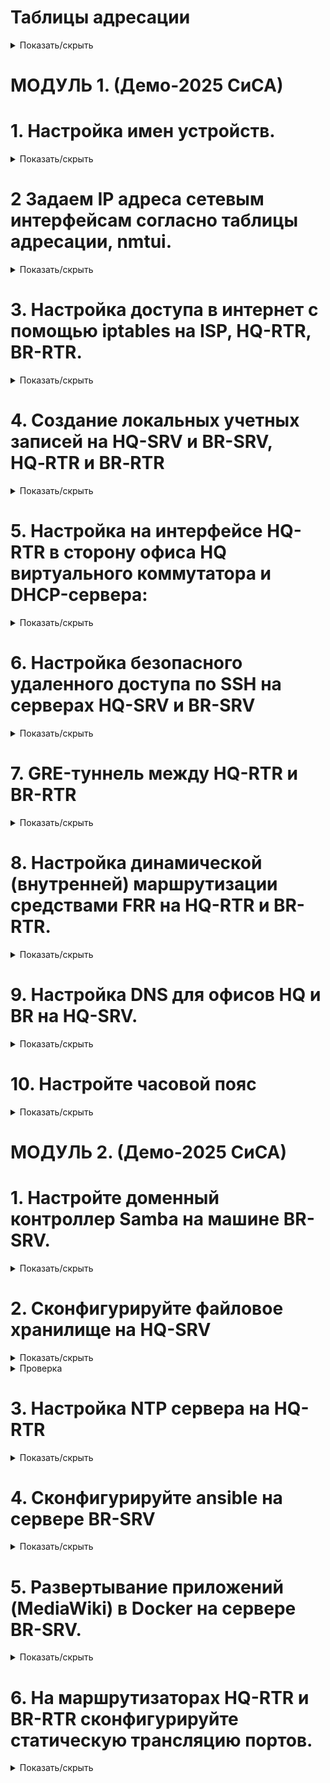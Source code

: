 # Таблицы адресации 
<details>
<summary>Показать/скрыть</summary>

# Офис HQ
Имя подсети | Количество адресов | IP адрес подсети  | Маска подсети      | Префикс маски | Диапазон адресов
----------- | ------------------ | ----------------- | ------------------ | ------------- | -------------------------------------
VLAN100     | 64                 | 192.168.100.0     | 255.255.255.192    | /26           | 192.168.100.1 - 192.168.100.62
VLAN200     | 16                 | 192.168.100.64    | 255.255.255.240    | /28           | 192.168.100.65 - 192.168.100.78
VLAN999     | 8                  | 192.168.100.80    | 255.255.255.248    | /29           | 192.168.100.81 - 192.168.100.86

# Офис BR
Имя подсети | Количество адресов | IP адрес подсети  | Маска подсети      | Префикс маски | Диапазон адресов
----------- | ------------------ | ----------------- | ------------------ | ------------- | -------------------------------------
HQ          | 32                 | 192.168.200.0     | 255.255.255.224    | /27           | 192.168.200.1 - 192.168.200.30

# Таблица адресации устройств
| Имя устройства | Интерфейс | IP-адрес          | Шлюз по умолчанию | Сеть                          |
|----------------|-----------|-------------------|-------------------|-------------------------------|
| ISP            | ens3      | DHCP              | -                 | Internet                      |
|                | ens4      | 172.16.4.1/28     | -                 | ISP_HQ-RTR                    |
|                | ens5      | 172.16.5.1/28     | -                 | ISP_BR-RTR                    |
| HQ-RTR         | ens3      | 172.16.4.2/28     | 172.16.4.1        | ISP_HQ-RTR                    |
|                | ens4      | 192.168.100.1/26  | -                 | HQ-RTR_HQ-SRV (VLAN100)       |
|                | ens5      | 192.168.100.65/28 | -                 | HQ-RTR_HQ-CLI (VLAN200)       |
|                | ens6      | 192.168.100.81/29 | -                 | VLAN999                       |
| HQ-SRV         | ens3      | 192.168.100.2/26  | 192.168.100.1     | HQ-RTR_HQ-SRV                 |
| HQ-CLI         | ens3      | DHCP              | 192.168.100.65    | HQ-RTR_HQ-CLI                 |
| BR-RTR         | ens3      | 172.16.5.2/28     | 172.16.5.1        | ISP_BR-RTR                    |
|                | ens4      | 192.168.200.1/27  | -                 | BR-RTR_BR-SRV                 |
| BR-SRV         | ens3      | 192.168.200.2/27  | 192.168.200.1     | BR-RTR_BR-SRV                 |
</details>
 
# МОДУЛЬ 1. (Демо-2025 СиСА)

# 1. Настройка имен устройств.</summary>

<details>
<summary>Показать/скрыть</summary>
 
Изменение файла /etc/hostname
*     nano /etc/hostname

*     isp.au-team.irpo
      hq-rtr.au-team.irpo
      hq-srv.au-team.irpo
      hq-cli.au-team.irpo
      br-rtr.au-team.irpo
      br-srv.au-team.irpo

Изменение файла /etc/hosts
  
*     nano /etc/hosts

*     127.0.1.1       isp.au-team.irpo
      127.0.1.1       hq-rtr.au-team.irpo
      127.0.1.1       hq-srv.au-team.irpo
      127.0.1.1       hq-cli.au-team.irpo
      127.0.1.1       br-rtr.au-team.irpo
      127.0.1.1       br-srv.au-team.irpo
</details>

# 2 Задаем IP адреса сетевым интерфейсам согласно таблицы адресации, nmtui.
<details>
<summary>Показать/скрыть</summary>

Настройка ISP

Internet-ISP ens3 auto
![image](https://github.com/user-attachments/assets/e012e0d8-bca7-4fe3-adcd-38017815dd89)

ISP_HQ-RTR ens4 172.16.4.1/28
![image](https://github.com/user-attachments/assets/7af6319a-6305-4a24-b929-16a23785aab2)

ISP_BR-RTR ens5 172.16.5.1/28
![image](https://github.com/user-attachments/assets/07e3d94e-56ac-418b-8c2b-aa2c48651acd)

Настройка HQ-RTR

ISP_HQ-RTR ens3 172.16.4.2/28 Шлюз 172.16.4.1 Серверы DNS 77.88.8.8
![image](https://github.com/user-attachments/assets/5e7d56e3-e297-4d39-a903-6f47030121fd)

Настройка ens4, ens5, ens6 будет произведена при настройке VLAN

Настройка HQ-SRV

HQ-RTR_HQ-SRV ens3 192.168.100.2/26 Шлюз 192.168.100.1 Серверы DNS 77.88.8.8
![image](https://github.com/user-attachments/assets/9d175cba-ea1b-4b82-82ff-760767cf0edb)

Настройка HQ-CLI

Получает IP – адрес по DHCP
![image](https://github.com/user-attachments/assets/b658b1f5-3131-4959-855f-11508b948bd7)


Настройка BR-RTR

ISP-BR-RTR ens3 172.16.5.2/28 Шлюз 172.16.5.1 Серверы DNS 77.88.8.8
![image](https://github.com/user-attachments/assets/fd020c4c-97a9-4134-b3b1-29a23fdaa1a6)

BR-RTR-BR-SRV ens4 192.168.200.1/27
![image](https://github.com/user-attachments/assets/b4d39c1d-2e3e-4525-99a9-5328e1ab0599)

Настройка BR-SRV

BR-RTR_BR-SRV ens3 192.168.200.2/27 Шлюз 192.168.200.1
![image](https://github.com/user-attachments/assets/1a19f283-1d7c-41e1-a2fd-6f3dbc8e35c0)


Проверить результат настройки IP-адресов можно с помощью команд:

*     ip –c a
*     ip –c –br a

</details>

# 3. Настройка доступа в интернет с помощью iptables на ISP, HQ-RTR, BR-RTR.
<details>
<summary>Показать/скрыть</summary>

Маршрутизация транзитных IP-пакетов

Включить пересылку пакетов между интерфейсами на ISP, HQ-RTR, BR-RTR.
*     nano /etc/sysctl.conf
net.ipv4.ip_forward=1
*     sysctl -p

Включаем трансляцию адресов на внешнем интерфейсе для всех узлов локальной сети.

*     iptables -t nat -A POSTROUTING -o ens3 -j MASQUERADE

Сохранение iptables‑правил

*     apt update -y

*     apt install iptables-persistent -y

Если впоследствии потребуется сохранить изменённые правила:

*     sudo iptables-save | sudo tee /etc/iptables/rules.v4

Проверка iptables‑правил:

*     sudo iptables -t nat -L -n -v
</details>

# 4. Создание локальных учетных записей на HQ-SRV и BR-SRV, HQ‑RTR и BR‑RTR
<details>
<summary>Показать/скрыть</summary>
 
Создание локальных учетных записей на серверах HQ-SRV и BR-SRV.

*     useradd -m -u 1010 -s /bin/bash sshuser
*     passwd sshuser
*     P@ssw0rd

Предоставление прав sudo без запроса пароля

*     usermod -aG sudo sshuser

*     visudo

*     sshuser ALL=(ALL) NOPASSWD: ALL

Выполняем вход под пользователем sshuser и выполняем sudo -i

Создание пользователя net_admin на маршрутизаторах HQ‑RTR и BR‑RTR

*     useradd -m -s /bin/bash net_admin

*     passwd net_admin

*     P@$$word

Предоставление привилегий sudo без запроса пароля

*     usermod -aG sudo net_admin

*     visudo

*     net_admin ALL=(ALL) NOPASSWD: ALL
</details>

# 5. Настройка на интерфейсе HQ-RTR в сторону офиса HQ виртуального коммутатора и DHCP-сервера:
<details>
<summary>Показать/скрыть</summary>
 
Установка необходимых пакетов

*     apt update

*     apt install -y openvswitch-switch isc-dhcp-server

Запуск и автозапуск службы Open vSwitch

*     systemctl enable --now openvswitch-switch

Создание виртуального коммутатора (моста) и настройка VLAN

*     ovs-vsctl add-br hq-sw

Добавляем физические интерфейсы с VLAN-тегированием:

*     ovs-vsctl add-port hq-sw ens4 tag=100

*     ovs-vsctl add-port hq-sw ens5 tag=200

*     ovs-vsctl add-port hq-sw ens6 tag=999

Добавление внутренних портов (internal) для управления VLAN

*     ovs-vsctl add-port hq-sw vlan100 tag=100 -- set interface vlan100 type=internal

*     ovs-vsctl add-port hq-sw vlan200 tag=200 -- set interface vlan200 type=internal

*     ovs-vsctl add-port hq-sw vlan999 tag=999 -- set interface vlan999 type=internal

Включение моста и внутренних интерфейсов

*     ip link set hq-sw up

*     ip link set vlan100 up

*     ip link set vlan200 up

*     ip link set vlan999 up

Назначение IP-адресов внутренним портам

*     ip addr add 192.168.100.1/26 dev vlan100

*     ip addr add 192.168.100.65/28 dev vlan200

*     ip addr add 192.168.100.81/29 dev vlan999

(Опционально) Автоматизация сохранения настроек Open vSwitch после перезагрузки
   
Скрипт восстановления конфигурации
*     cd /usr/local/sbin
*     wget https://raw.githubusercontent.com/kir450/D/main/ovs-persistent.sh

Сохраните файл и сделайте его исполняемым:

*     chmod +x ovs-persistent.sh

Создание systemd‑сервиса

*     cd /etc/systemd/system

*     wget https://raw.githubusercontent.com/kir450/D/main/ovs-persistent.service

Сохраните файл, затем выполните:

*     systemctl daemon-reload

*     systemctl enable ovs-persistent.service

*     systemctl start ovs-persistent.service

Теперь при каждой загрузке системы скрипт автоматически восстановит нужную конфигурацию.

# Настройка DHCP-сервера на HQ-RTR для VLAN 200

Конфигурация файла dhcpd.conf

*     nano /etc/dhcp/dhcpd.conf

option domain-name-servers 77.88.8.8;

default-lease-time 600;

max-lease-time 7200;

*     subnet 192.168.100.64 netmask 255.255.255.240 {
          range 192.168.100.66 192.168.100.78;
          option routers 192.168.100.65; 
          option subnet-mask 255.255.255.240;
      }

Указание интерфейса для DHCP

*     nano /etc/default/isc-dhcp-server

INTERFACES="vlan200"

Перезапуск DHCP-сервера

*     systemctl restart isc-dhcp-server

Автозапуск сервиса isc-dhcp-server

*     systemctl enable isc-dhcp-server
</details>

# 6. Настройка безопасного удаленного доступа по SSH на серверах HQ-SRV и BR-SRV
<details>
<summary>Показать/скрыть</summary>
 
Редактирование файла конфигурации SSH

*     nano /etc/ssh/sshd_config

Заменить порт по умолчанию:

Port 2024

Ограничение количества попыток авторизации:

MaxAuthTries 2

Настройка баннера:

Banner /etc/ssh-banner

*     /etc/ssh-banner

Разрешение подключения только для пользователя sshuser:

*     AllowUsers sshuser

Создайте файл SSH-баннера:

*     sudo nano /etc/ssh-banner

Впишите строку:
  
    ********************************************
    *                                          *
    *          Authorized access only          *
    *                                          *
    ********************************************
    

Перезапуск SSH-сервера

*     systemctl restart sshd


Проверка настроек:

С другого устройства (например, с HQ‑CLI) выполните подключение к серверу по порту 2024:

*     ssh -p 2024 sshuser@192.168.100.2

</details>

# 7. GRE-туннель между HQ-RTR и BR-RTR
<details>
<summary>Показать/скрыть</summary>
 
Настройка HQ-RT, nmtui
![image](https://github.com/user-attachments/assets/91dae2e8-518d-46cd-ba7d-78894d895776)


Для корректной работы протокола динамической маршрутизации требуется увеличить параметр TTL на интерфейсе туннеля:

*     nmcli connection modify tun1 ip-tunnel.ttl 64

Активируем (перезагружаем) интерфейс tun1

Настройка BR-RTR
![image](https://github.com/user-attachments/assets/bf1c59f4-6f7d-4082-976e-6d4f4c0401b4)
</details>

# 8. Настройка динамической (внутренней) маршрутизации средствами FRR на HQ-RTR и BR-RTR.
<details>
<summary>Показать/скрыть</summary>
 
*     apt update && apt install -y frr

*     sed -i 's/ospfd=no/ospfd=yes/' /etc/frr/daemons

Заменить содержимое /etc/frr/frr.conf на HQ-RTR:

    frr version 7.5.1
    frr defaults traditional
    hostname br-rtr.au-team.irpo
    log syslog informational
    no ipv6 forwarding
    service integrated-vtysh-config
    !
    interface tun1
    ip ospf authentication message-digest
    ip ospf message-digest-key 1 md5 Test123
    !
    router ospf
    network 10.10.0.0/30 area 0
    network 192.168.200.0/27 area 0
    area 0 authentication message-digest
    !
    line vty
    !

Заменить содержимое /etc/frr/frr.conf на BR-RTR:

    frr version 7.5.1
    frr defaults traditional
    hostname hq-rtr.au-team.irpo
    log syslog informational
    no ipv6 forwarding
    service integrated-vtysh-config
    !
    interface tun1
    ip ospf authentication message-digest
    ip ospf message-digest-key 1 md5 Test123
    !
    router ospf
    network 10.10.0.0/30 area 0
    network 192.168.100.0/26 area 0
    network 192.168.100.64/28 area 0
    area 0 authentication message-digest
    !
    line vty
    !


Перезагрузка:
*     systemctl restart frr

Проверка:     
*     vtysh -c "show ip ospf neighbor"
*     vtysh -c "show ip route"

Просмотр текущей конфигурации:

*     vtysh -c "show running-config"
</details>

# 9. Настройка DNS для офисов HQ и BR на HQ-SRV.
<details>
<summary>Показать/скрыть</summary>

Обновите список пакетов и установите bind9, bind9utils, dnsutils:

*     apt update
*     apt install -y bind9 bind9utils dnsutils

Настройка глобальных опций BIND
   
Откройте и отредактируйте файл /etc/bind/named.conf.options:

*     nano /etc/bind/named.conf.options
  
Пример содержимого:

    options {
        directory "/var/cache/bind";

        recursion yes;

        forwarders {
             77.88.8.8;
             8.8.8.8;
        };

        dnssec-validation no;

        listen-on port 53 { 
             127.0.0.1; 
             192.168.100.0/26; 
             192.168.100.64/28; 
             192.168.200.0/27; 
        };
        listen-on-v6 { none; };

        allow-query { any; };

        auth-nxdomain no;
    };


Настройка зон (прямая и обратная)
     
Определение зон в named.conf.local

*     nano /etc/bind/named.conf.local

Добавьте определения для прямой зоны au-team.irpo и обратной зоны (192.168.100.x):

    // Прямая зона для домена au-team.irpo
    zone "au-team.irpo" {
        type master;
        file "/etc/bind/master/au-team.db";
    };

    // Обратная зона для 192.168.100.x
    zone "100.168.192.in-addr.arpa" {
        type master;
        file "/etc/bind/master/au-team_rev.db";
    };

Сохраните изменения.

Создание каталога для файлов зон

*     mkdir -p /etc/bind/master

Прямая зона: au-team.db

Создайте файл зоны, например, скопировав шаблон:

*     cp /etc/bind/db.local /etc/bind/master/au-team.db
*     nano /etc/bind/master/au-team.db

Пример содержимого (au-team.db):

    $TTL 1D
    @       IN      SOA     au-team.irpo. root.au-team.irpo. (
                            0       ; Serial
                            1D      ; Refresh
                            1H      ; Retry
                            1W      ; Expire
                            3H )    ; Minimum


    @       IN      NS      au-team.irpo.
    au-team.irpo.   IN      A       192.168.100.2
    hq-rtr          IN      A       192.168.100.1
    hq-srv          IN      A       192.168.100.2
    hq-cli          IN      A       192.168.100.66
    br-rtr          IN      A       192.168.200.1
    br-srv          IN      A       192.168.200.2
    wiki            IN      CNAME   hq-rtr.au-team.irpo.
    moodle          IN      CNAME   hq-rtr.au-team.irpo.

Сохраните файл.

Обратная зона: au-team_rev.db

Создайте (или скопируйте) файл:

*     cp /etc/bind/db.127 /etc/bind/master/au-team_rev.db
*     nano /etc/bind/master/au-team_rev.db

Пример содержимого (au-team_rev.db):

    $TTL 1D
    @       IN      SOA     au-team.irpo. root.au-team.irpo. (
                            0       ; Serial
                            1D      ; Refresh
                            1H      ; Retry
                            1W      ; Expire
                            3H )    ; Minimum

    @       IN      NS      au-team.irpo.
    1       IN      PTR     hq-rtr.au-team.irpo.
    2       IN      PTR     hq-srv.au-team.irpo.
    66      IN      PTR     hq-cli.au-team.irpo.



Права и владельцы

*     chown -R bind:bind /etc/bind/master
*     chmod 0640 /etc/bind/master/*

Проверка синтаксиса и перезапуск

*     named-checkconf

Если нет ошибок, команда не выведет ничего.

Проверка зон:

*     named-checkzone au-team.irpo /etc/bind/master/au-team.db
*     named-checkzone 100.168.192.in-addr.arpa /etc/bind/master/au-team_rev.db

Перезапуск BIND9:

*     systemctl restart bind9
*     systemctl enable bind9

Настройка клиентов

HQ‑SRV (DNS-сервер)

Убедитесь, что сам HQ‑SRV использует свой IP как DNS-сервер (192.168.100.2).
![image](https://github.com/user-attachments/assets/1a65eafc-0233-4a9c-bca2-349770dd8074)

BR‑SRV

Укажите в настройках сетевого интерфейса (через nmtui), что DNS-сервер – 192.168.100.2.
![image](https://github.com/user-attachments/assets/84a4ef15-5927-44ed-9b55-a98fcca0ff50)

HQ‑CLI

Если HQ‑CLI получает адреса по DHCP, настройте DHCP-сервер так, чтобы он выдавал 192.168.100.2 в качестве DNS.
![image](https://github.com/user-attachments/assets/ff16bef4-8d39-42c5-8732-dc7f0e00df4c)


Тестирование
   
Проверяем работу DNS на HQ-SRV с BR-SRV с помощью команды host

*     ping -c4 au-team.irpo

Прямая зона

*     host hq-rtr.au-team.irpo
      host br-rtr.au-team.irpo
      host hq-srv.au-team.irpo
      host hq-cli.au-team.irpo
      host br-srv.au-team.irpo
      host moodle.au-team.irpo
      host wiki.au-team.irpo

Обратная зона

*     host 192.168.100.1
      host 192.168.100.2
      host 192.168.100.66

Проверка работоспособности DNS с помощью nslookup

*     apt update && apt install dnsutils

*     nslookup hq-rtr.au-team.irpo
      nslookup wiki.au-team.irpo

*     nslookup 192.168.100.2
      nslookup 192.168.100.66

*     ping hq-cli.au-team.irpo
      ping hq-rtr.au-team.irpo
      ping wiki.au-team.irpo
</details>

# 10. Настройте часовой пояс
<details>
<summary>Показать/скрыть</summary>
 
Настроим Московский часовой пояс (UTC +3):

*     timedatectl set-timezone Europe/Moscow

Проверка:

*     timedatectl
  
Список доступных часовых поясов можно посмотреть командой

*     ls /usr/share/zoneinfo/

Посмотреть список регионов и городов

*     ls /usr/share/zoneinfo/Europe/

Для изменения даты и времени используется команда:

timedatectl set-time "<дата> <время>

*     timedatectl set-time "2024-01-01 00:00:00"
</details>













# МОДУЛЬ 2. (Демо-2025 СиСА)









# 1. Настройте доменный контроллер Samba на машине BR-SRV.
<details>
<summary>Показать/скрыть</summary>



</details>

# 2. Сконфигурируйте файловое хранилище на HQ-SRV 

<details>
<summary>Показать/скрыть</summary>
 
1. Создание файлов для имитации дополнительных дисков

1.1. Создайте три файла по 1 ГБ:

    sudo dd if=/dev/zero of=/root/disk1.img bs=1M count=1024
    sudo dd if=/dev/zero of=/root/disk2.img bs=1M count=1024
    sudo dd if=/dev/zero of=/root/disk3.img bs=1M count=1024

Эти команды создадут файлы /root/disk1.img, /root/disk2.img и /root/disk3.img размером по 1 ГБ каждый.

2. Подключение файлов как loop-устройства

2.1. Создайте loop-устройства из созданных файлов:

    sudo losetup -fP /root/disk1.img
    sudo losetup -fP /root/disk2.img
    sudo losetup -fP /root/disk3.img

2.2. Проверьте, какие loop-устройства появились:

    losetup -a

Вы должны увидеть, устройства /dev/loop0, /dev/loop1 и /dev/loop2, которые будут использоваться как «диски» для RAID.

3. Создание RAID5 массива с mdadm

3.1. Установка mdadm:

*     sudo apt update
*     sudo apt install -y mdadm

3.2. Создание RAID5 массива из loop-устройств:

*     sudo mdadm --create --verbose /dev/md0 --level=5 --raid-devices=3 /dev/loop0 /dev/loop1 /dev/loop2

3.3. Проверьте состояние массива:

*     cat /proc/mdstat
*     sudo mdadm -D /dev/md0

Чтобы при перезагрузке система автоматически собирала массив, сохраните конфигурацию mdadm:

*     sudo mdadm --detail --scan --verbose | sudo tee /etc/mdadm.conf

Обновите initramfs, чтобы изменения вступили в силу:

*     sudo update-initramfs -u

4. Форматирование и монтирование RAID-массива

4.1. Создайте файловую систему ext4 на массиве:

*     sudo mkfs.ext4 /dev/md0

4.2. Создайте точку монтирования:

*     sudo mkdir /raid5

4.3. Смонтируйте RAID-массив в /raid5:

*     sudo mount /dev/md0 /raid5

4.4. Проверьте монтирование:

*     lsblk -f
*     df -h

4.5. Настройте автоматическое монтирование при загрузке:

Откройте файл /etc/fstab:

*     sudo nano /etc/fstab

Добавьте строку:

*     /dev/md0    /raid5    ext4    defaults    0    0

Сохраните и выйдите.

5. Настройка NFS-сервера на HQ-SRV

5.1. Установка необходимых пакетов для NFS:

*     sudo apt update
*     sudo apt install -y nfs-kernel-server

5.2. Создайте папку для общего доступа:

*     sudo mkdir /raid5/nfs

5.3. Отредактируйте файл экспорта (/etc/exports):

*     sudo nano /etc/exports

Добавьте строку (настройте IP-сеть согласно требованиям):

*     /raid5/nfs    192.168.100.65/28(rw,sync,no_root_squash,no_subtree_check)

5.4. Примените изменения:

*     sudo exportfs -a

5.5. Запустите и включите службу NFS:

*     sudo systemctl restart nfs-kernel-server
*     sudo systemctl enable nfs-kernel-server

6. Настройка автомонтирования NFS на HQ-CLI

6.1. Установка NFS-клиента:

*     sudo apt update
*     sudo apt install -y nfs-common

6.2. Создайте точку монтирования:

*     sudo mkdir /mnt/nfs

6.3. Смонтируйте шару NFS:

*     sudo mount -t nfs 192.168.100.2:/raid5/nfs /mnt/nfs

(Замените 192.168.100.2 на IP-адрес HQ-SRV, если он отличается.)

6.4. Добавьте запись в /etc/fstab для автоматического монтирования:

Откройте файл:
*     sudo nano /etc/fstab
Добавьте строку:

*     192.168.100.2:/raid5/nfs    /mnt/nfs    nfs    defaults    0    0
Сохраните изменения.
</details>


<details>
<summary>Проверка</summary>

1. Проверка RAID5 массива
Проверьте статус RAID:
*     cat /proc/mdstat
Вы должны увидеть строку, в которой указано устройство /dev/md0 и его состояние (“active”).

Получите подробную информацию о массиве:

*     sudo mdadm -D /dev/md0

Эта команда выведет подробные сведения о RAID-массиве, его составе и состоянии каждого диска (в данном случае loop-устройств).

2. Проверка файловой системы и монтирования
Проверьте, что файловая система создана и смонтирована:

*     df -h | grep /raid5
*     lsblk -f
В выводе должно быть видно устройство /dev/md0, смонтированное в каталоге /raid5.

Проверьте, что запись добавлена в /etc/fstab:

*     cat /etc/fstab | grep md0
Строка должна выглядеть примерно так:
/dev/md0    /raid5    ext4    defaults    0    0

3. Проверка NFS-сервера
Проверьте экспортированные шары:

*     sudo exportfs -v

В выводе должно быть указано, что каталог /raid5/nfs экспортирован для сети (например, 192.168.100.65/28) с указанными параметрами (rw, sync, no_root_squash, subtree_check).

Проверьте статус службы NFS:

*     sudo systemctl status nfs-kernel-server

Убедитесь, что служба работает без ошибок.

4. Проверка работы NFS-клиента на HQ-CLI

Проверьте, что точка монтирования создана и смонтирована:

*     df -h | grep /mnt/nfs
*     mount | grep nfs

Проверьте доступ к шару:

Перейдите в каталог /mnt/nfs, создайте тестовый файл и проверьте, доступна ли запись:

*     cd /mnt/nfs
*     echo "Test NFS" | sudo tee testfile.txt
*     cat testfile.txt

Если файл успешно создаётся и читается, значит, NFS работает корректно.

Проверьте автомонтирование:

Перезагрузите клиентскую машину или размонтируйте и смонтируйте шару вручную:
*     sudo umount /mnt/nfs
*     sudo mount -a
*     df -h | grep /mnt/nfs
</details>

# 3. Настройка NTP сервера на HQ-RTR
<details>
<summary>Показать/скрыть</summary>


1. Устоновка chrony

*     apt install chrony


2. Редактирование конфигурационного файла chrony

*     sudo nano /etc/chrony/chrony.conf

Внесите следующие изменения (пример для HQ‑RTR как NTP‑сервера):

    server 127.0.0.1 iburst prefer
    local stratum 5
    allow 192.168.100.0/26
    allow 192.168.100.64/28
    allow 192.168.200.0/27


Закомментируйте внешние источники времени, если хотите работать только с локальным источником.
pool 2.debian.pool.ntp.org iburst

2. Применение изменений
Перезапустите службу chrony, чтобы новые настройки вступили в силу:

*     sudo systemctl restart chrony
      sudo systemctl enable chrony

Проверьте статус службы:
*     sudo systemctl status chrony

3. Проверка работы NTP-сервера

На HQ‑RTR выполните:

Проверка источников времени:

*     chronyc sources

В выводе вы должны увидеть, что сервер использует локальный источник (локальные часы) с заданным stratum 5.

Проверка подключённых клиентов:

Если на HQ‑RTR есть NTP-клиенты, можно выполнить:

*     chronyc clients

Это покажет, какие устройства синхронизируются с вашим сервером.

4. Настройка клиентов

На машинах-клиентах (HQ‑SRV, HQ‑CLI, BR‑RTR, BR‑SRV):

Установите chrony (если ещё не установлен):

*     sudo apt update
      sudo apt install -y chrony

Отредактируйте файл /etc/chrony/chrony.conf на клиентах:

*     nano /etc/chrony/chrony.conf

Закомментируйте или удалите существующие строки с pool ….

Добавьте строку, указывающую на HQ‑RTR как NTP‑сервер. Если IP HQ‑RTR равен 192.168.100.1, добавьте:

*     server 192.168.100.1 iburst

Примените изменения:

*     sudo systemctl restart chrony
      sudo systemctl enable chrony

Проверьте, что клиент синхронизируется с вашим NTP‑сервером:

*     chronyc sources

</details>


# 4. Сконфигурируйте ansible на сервере BR-SRV
<details>
 <summary>Показать/скрыть</summary>


1.Заходим под пользователем sshuser

*     su sshuser

2. Установка Ansible на BR‑SRV

*     sudo apt install -y ansible

2. Создание пары SSH‑ключей

*     ssh-keygen -t rsa

В результате в каталоге /home/sshuser/.ssh будут созданы файлы ключей:

*     ls -l ~/.ssh

id_rsa – закрытый ключ
id_rsa.pub – открытый ключ

3. Копирование SSH‑ключей на удалённые хосты

Для HQ‑SRV (SSH-сервер на порту 2024):
*     ssh-copy-id -p 2024 sshuser@192.168.100.2
Для HQ‑CLI:
*     ssh-copy-id user@192.168.100.66
Для HQ‑RTR:
*     ssh-copy-id net_admin@172.16.4.2
Для BR‑RTR:
*     ssh-copy-id net_admin@172.16.5.2

4. Откройте файл для редактирования:
*     sudo nano /etc/ansible/demo

Пример содержимого файла инвентаря:

*     [HQ]
      192.168.100.2 ansible_port=2024 ansible_user=sshuser
      192.168.100.66 ansible_user=user
      172.16.4.2 ansible_user=net_admin

      [BR]
      172.16.5.2 ansible_user=net_admin

5. Запуск команд с пользовательским инвентарем

*     ansible all -i /etc/ansible/demo -m ping

</details>


# 5. Развертывание приложений (MediaWiki) в Docker на сервере BR-SRV.
<details>
 <summary>Показать/скрыть</summary>

 1.1. Установка Docker CE:

*     sudo apt update
*     sudo apt install -y apt-transport-https ca-certificates curl gnupg lsb-release
*     curl -fsSL https://download.docker.com/linux/debian/gpg | sudo gpg --dearmor -o /usr/share/keyrings/docker-archive-keyring.gpg
*     echo "deb [arch=$(dpkg --print-architecture) signed-by=/usr/share/keyrings/docker-archive-keyring.gpg] https://download.docker.com/linux/debian $(lsb_release -cs) stable" | sudo tee /etc/apt/sources.list.d/docker.list > /dev/null
*     sudo apt update
*     sudo apt install -y docker-ce docker-ce-cli containerd.io

1.2. Установка docker-compose:
*     sudo apt install -y docker-compose

1.3. Запуск и автозапуск Docker:
*     sudo systemctl enable --now docker

Проверьте статус:
*     sudo systemctl status docker

Для получения информации об установленном docker:
*     docker info

2. Установка MediaWiki

Для облегчения создания wiki.yml подключаемся по SSH к BR-SRV с HQ-CLI.

*     ssh sshuser@192.168.200.2 -p 2024

Для упрощения создания wiki.yml в поисковой системе (Яндекс) на HQ-CLI пишем mediawiki docker-compose и переходим по ссылке. На странице находим раздел Adding a Database Server.

*     cd /home/sshuser
*     nano wiki.yml

*     version: "3.3"

      services:
        wiki:
          container_name: wiki
          image: mediawiki:latest
          restart: always
          ports:
            - "8080:80"
          depends_on:
            - mariadb
          volumes:
            - images:/var/www/html/images
            # - ./LocalSettings.php:/var/www/html/LocalSettings.php

        mariadb:
          container_name: mariadb
          image: mariadb:latest
          restart: always
          environment:
            MYSQL_DATABASE: mediawiki
            MYSQL_USER: wiki
            MYSQL_PASSWORD: WikiP@ssw0rd
            MYSQL_RANDOM_ROOT_PASSWORD: "yes"
          volumes:
            - dbvolume:/var/lib/mariadb
      
      volumes:
         dbvolume:
           external: true
         images: {}


Чтобы отдельный volume для хранения базы данных имел правильное имя - создаём его средствами docker:
*     sudo docker volume create dbvolume

Посмотреть все тмеющиеся volume можно командой
*     sudo docker volume ls

Выполняем сборку и запуск стека контейнеров с приложением MediaWiki и базой данных описанных в файле wiki.yml:
*     sudo docker-compose -f wiki.yml up -d

Для просмотра списка контейнеров вводим команду sudo docker ps. Позволяет смотреть как запущенные контейнеры Docker, так и все контейнеры, которые есть в системе.

Переходим на HQ-CLI в браузере по адресу http://192.168.200.2:8080 (IP BR-SRV) для продолжения установки через веб-интерфейс - нажимаем set up the wiki:

![image](https://github.com/user-attachments/assets/478908b5-8e5a-407e-96cd-31699dad61e4)

Выбираем необходимый Язык - жмем Далее:

![image](https://github.com/user-attachments/assets/bdc2cf9f-3191-4290-91a4-d83c50bf30e1)

После успешной проверки внешней среды - жмем Далее:

![image](https://github.com/user-attachments/assets/62324f16-fe9a-488c-a639-038a0a84e976)

Заполняем параметры подключение к БД в соответствие с заданными переменными окружения в wiki.yml, которые соответствуют заданию:

![image](https://github.com/user-attachments/assets/6e4706a2-70b8-473f-bfee-41d1b03815a5)

Ставим галочку и жмем далее

![image](https://github.com/user-attachments/assets/4cfa818a-1c2f-47b2-9e98-cceebd3a91e1)

Вносим необходимые сведения:

![image](https://github.com/user-attachments/assets/90b93a56-e265-414f-991a-7265dd585677)

Передача LocalSettings.php на BR-SRV

*     scp -P 2024 /root/Downloads/LocalSettings.php sshuser@192.168.200.2:/home/sshuser

Раскомментируем строку # - ./LocalSettings.php:/var/www/html/LocalSettings.php в файле wiki.yml :
*     nano wiki.yml

Перезапускаем сервисы средствами docker-compose:
*     sudo docker-compose -f wiki.yml stop
*     sudo docker-compose -f wiki.yml up -d

Проверяем доступ к Wiki http://192.168.200.2:8080

![image](https://github.com/user-attachments/assets/b572adc1-3f80-4cd2-b55d-fad77040124d)

Входим под пользователя wiki с паролем WikiP@ssw0rd:

Очистка (опционально)
Чтобы удалить/очистить все данные Docker (контейнеры, образы, тома и сети), можно выполнить следующие команды:

*     sudo docker stop $(sudo docker ps -qa)
      sudo docker rm $(sudo docker ps -qa)
      sudo docker rmi -f $(sudo docker images -qa)
      sudo docker volume rm $(sudo docker volume ls -q)
      sudo docker network rm $(sudo docker network ls -q)
      sudo docker system prune -f
Команды не должны выводить какие-либо элементы:
*     docker ps -a
      docker images -a
      docker volume ls


</details>

# 6. На маршрутизаторах HQ-RTR и BR-RTR сконфигурируйте статическую трансляцию портов.
<details>
 <summary>Показать/скрыть</summary>

Проброс порта 2024 на маршрутизаторе HQ-RTR в порт 2024 на HQ-SRV

*     sudo iptables -t nat -A PREROUTING -i ens3 -p tcp --dport 2024 -j DNAT --to-destination 192.168.100.2:2024

Проверка с HQ-CLI подключаемся по ssh к HQ-RTR по порту 2024

*     ssh sshuser@172.16.4.2 -p 2024
Должны попасть на HQ-SRV

Сохранение правил после перезагрузки

*     sudo iptables-save | sudo tee /etc/iptables/rules.v4


Делаем проброс порта 80 при обращение на внешний интерфейс BR-RTR (ens3) на порт 8080 BR-SRV

*     sudo iptables -t nat -A PREROUTING -d 172.16.5.2 -p tcp --dport 80 -j DNAT --to-destination 192.168.200.2:8080

Проброс порта 2024 на маршрутизаторе BR-RTR в порт 2024 на BR-SRV

*     sudo iptables -t nat -A PREROUTING -d 172.16.5.2 -p tcp --dport 2024 -j DNAT --to-destination 192.168.200.2:2024

С HQ-CLI в браузере переходим по IP адресу (WAN) BR-RTR должны попасть на страницу MediaWiki

*     http://172.16.5.2

С HQ-CLI подключаемся по ssh к BR-RTR по порту 2024

*     ssh sshuser@172.16.5.2 -p 2024

</details>
